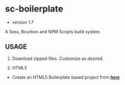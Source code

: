 # **sc-boilerplate** #
* *version 1.7*  

A Sass, Bourbon and NPM Scripts build system.

## **USAGE** ##
1. Download zipped files.  Customize as desired.  

2. HTML5
  * Create an HTML5 Boilerplate based project from [***here***](https://html5boilerplate.com/)
